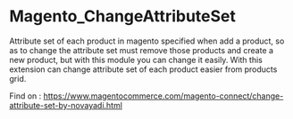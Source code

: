 # Magento_ChangeAttributeSet

Attribute set of each product in magento specified when add a product, so as to change the attribute set must remove those products and create a new product, but with this module you can change it easily. With this extension can change attribute set of each product easier from products grid.

Find on : https://www.magentocommerce.com/magento-connect/change-attribute-set-by-novayadi.html